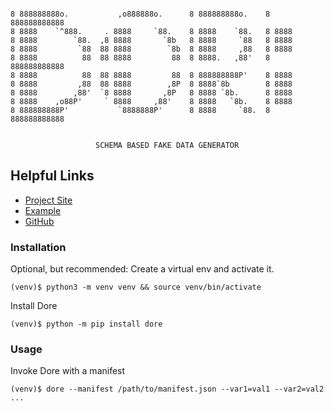 ```text

8 888888888o.           ,o888888o.      8 888888888o.    8 888888888888
8 8888    `^888.     . 8888     `88.    8 8888    `88.   8 8888
8 8888        `88.  ,8 8888       `8b   8 8888     `88   8 8888
8 8888         `88  88 8888        `8b  8 8888     ,88   8 8888
8 8888          88  88 8888         88  8 8888.   ,88'   8 888888888888
8 8888          88  88 8888         88  8 888888888P'    8 8888
8 8888         ,88  88 8888        ,8P  8 8888`8b        8 8888
8 8888        ,88'  `8 8888       ,8P   8 8888 `8b.      8 8888
8 8888    ,o88P'     ` 8888     ,88'    8 8888   `8b.    8 8888
8 888888888P'           `8888888P'      8 8888     `88.  8 888888888888


                   SCHEMA BASED FAKE DATA GENERATOR
```

## Helpful Links

* [Project Site](https://dore-datagen.github.io/)
* [Example](https://dore-datagen.github.io/example/)
* [GitHub](https://github.com/dore-datagen/dore-py)


### Installation

Optional, but recommended: Create a virtual env and activate it.

```shell
(venv)$ python3 -m venv venv && source venv/bin/activate
```

Install Dore

```shell
(venv)$ python -m pip install dore
```

### Usage
Invoke Dore with a manifest

```shell
(venv)$ dore --manifest /path/to/manifest.json --var1=val1 --var2=val2 ...
```

